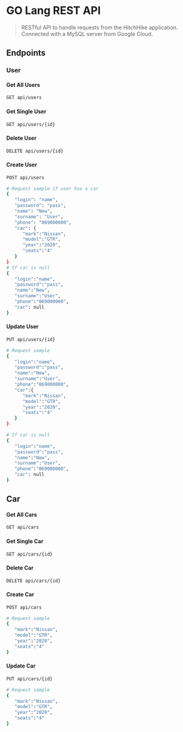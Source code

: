 # GO Lang REST API

> RESTful API to handle requests from the HitchHike application. Connected with a MySQL server from Google Cloud.


## Endpoints

### User

#### Get All Users
``` bash
GET api/users
```
#### Get Single User
``` bash
GET api/users/{id}
```

#### Delete User
``` bash
DELETE api/users/{id}
```

#### Create User
``` bash
POST api/users

# Request sample if user has a car
{
   "login": "name",
   "password": "pass",
   "name": "New",
   "surname": "User",
   "phone": "069000000",
   "car": {
      "mark":"Nissan",
      "model":"GTR",
      "year":"2020",
      "seats":"4"
   }
}
# If car is null
{
   "login":"name",
   "password":"pass",
   "name":"New",
   "surname":"User",
   "phone":"069000000",
   "car": null
}
```

#### Update User
``` bash
PUT api/users/{id}

# Request sample
{
   "login":"name",
   "password":"pass",
   "name":"New",
   "surname":"User",
   "phone":"069000000",
   "car":{
      "mark":"Nissan",
      "model":"GTR",
      "year":"2020",
      "seats":"4"
   }
}

# If car is null
{
   "login":"name",
   "password":"pass",
   "name":"New",
   "surname":"User",
   "phone":"069000000",
   "car": null
}
```

## Car

#### Get All Cars
``` bash
GET api/cars
```
#### Get Single Car
``` bash
GET api/cars/{id}
```

#### Delete Car
``` bash
DELETE api/cars/{id}
```

#### Create Car
``` bash
POST api/cars

# Request sample
{
   "mark":"Nissan",
   "model":"GTR",
   "year":"2020",
   "seats":"4"
}
```

#### Update Car
``` bash
PUT api/cars/{id}

# Request sample
{
   "mark":"Nissan",
   "model":"GTR",
   "year":"2020",
   "seats":"4"
}
```
